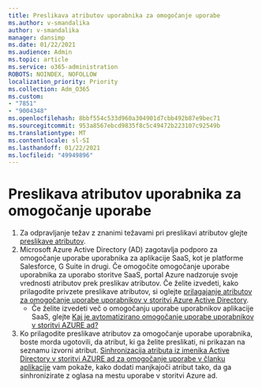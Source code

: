 ```yaml
---
title: Preslikava atributov uporabnika za omogočanje uporabe
ms.author: v-smandalika
author: v-smandalika
manager: dansimp
ms.date: 01/22/2021
ms.audience: Admin
ms.topic: article
ms.service: o365-administration
ROBOTS: NOINDEX, NOFOLLOW
localization_priority: Priority
ms.collection: Adm_O365
ms.custom:
- "7851"
- "9004348"
ms.openlocfilehash: 8bbf554c533d960a304901d7cbb492b87e9bec71
ms.sourcegitcommit: 953a8567ebcd9835f8c5c49472b223107c92549b
ms.translationtype: MT
ms.contentlocale: sl-SI
ms.lasthandoff: 01/22/2021
ms.locfileid: "49949896"
---
```

# <a name="user-provisioning-attribute-mapping"></a>Preslikava atributov uporabnika za omogočanje uporabe

1. Za odpravljanje težav z znanimi težavami pri preslikavi atributov glejte [preslikave atributov](https://docs.microsoft.com/azure/active-directory/app-provisioning/known-issues#attribute-mappings). 
2. Microsoft Azure Active Directory (AD) zagotavlja podporo za omogočanje uporabe uporabnika za aplikacije SaaS, kot je platforme Salesforce, G Suite in drugi. Če omogočite omogočanje uporabe uporabnika za uporabo storitve SaaS, portal Azure nadzoruje svoje vrednosti atributov prek preslikav atributov. Če želite izvedeti, kako prilagodite privzete preslikave atributov, si oglejte [prilagajanje atributov za omogočanje uporabe uporabnikov v storitvi Azure Active Directory](https://docs.microsoft.com/azure/active-directory/app-provisioning/customize-application-attributes).
    - Če želite izvedeti več o omogočanju uporabe uporabnikov aplikacije SaaS, glejte [Kaj je avtomatizirano omogočanje uporabe uporabnikov v storitvi AZURE ad?](https://docs.microsoft.com/azure/active-directory/app-provisioning/user-provisioning) 
3. Ko prilagodite preslikave atributov za omogočanje uporabe uporabnika, boste morda ugotovili, da atribut, ki ga želite preslikati, ni prikazan na seznamu izvorni atribut. [Sinhronizacija atributa iz imenika Active Directory v storitvi AZURE ad za omogočanje uporabe v članku aplikacije](https://docs.microsoft.com/azure/active-directory/app-provisioning/user-provisioning-sync-attributes-for-mapping) vam pokaže, kako dodati manjkajoči atribut tako, da ga sinhronizirate z oglasa na mestu uporabe v storitvi Azure ad.
